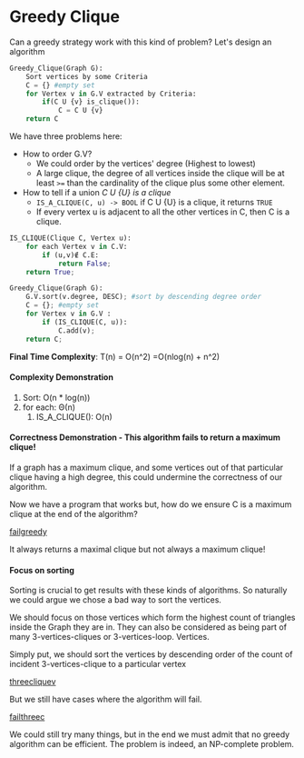 # Greedy Clique
Can a greedy strategy work with this kind of problem? Let's design an algorithm

```python
Greedy_Clique(Graph G):
    Sort vertices by some Criteria
    C = {} #empty set
    for Vertex v in G.V extracted by Criteria:
        if(C U {v} is_clique()):
            C = C U {v}
    return C
```

We have three problems here:
* How to order G.V?
    * We could order by the vertices' degree (Highest to lowest)
    * A large clique, the degree of all vertices inside the clique will be at least
      `>=` than the cardinality of the clique plus some other element.
* How to tell if a union *C U {U} is a clique*
    * `IS_A_CLIQUE(C, u) -> BOOL` if C U {U} is a clique, it returns `TRUE`
    *  If every vertex u is adjacent to all the other vertices in C, then C is a clique.

```python
IS_CLIQUE(Clique C, Vertex u):
    for each Vertex v in C.V:
        if (u,v)∉ C.E:
            return False;
    return True;
```

```python
Greedy_Clique(Graph G):
    G.V.sort(v.degree, DESC); #sort by descending degree order
    C = {}; #empty set
    for Vertex v in G.V :
        if (IS_CLIQUE(C, u)):
            C.add(v);
    return C;
```
**Final Time Complexity**: T(n) = O(n^2) =O(nlog(n) + n^2)

#### Complexity Demonstration
1) Sort: O(n * log(n))
2) for each: Θ(n)
    1) IS_A_CLIQUE(): O(n)

#### Correctness Demonstration - This algorithm fails to return a maximum clique!
If a graph has a maximum clique, and some vertices out of that particular clique
having a high degree, this could undermine the correctness of our algorithm.

Now we have a program that works but, how do we ensure C is a maximum clique at the end of the algorithm?

[failgreedy](https://github.com/PayThePizzo/DataStrutucures-Algorithms/blob/main/Resources/failgreedy.png?raw=TRUE)

It always returns a maximal clique but not always a maximum clique!

#### Focus on sorting
Sorting is crucial to get results with these kinds of algorithms. So naturally we could
argue we chose a bad way to sort the vertices.

We should focus on those vertices which form the highest count of triangles inside the Graph they
are in. They can also be considered as being part of many 3-vertices-cliques or 3-vertices-loop.
Vertices.

Simply put, we should sort the vertices by descending order of the count of incident 3-vertices-clique
to a particular vertex

[threecliquev](https://github.com/PayThePizzo/DataStrutucures-Algorithms/blob/main/Resources/threecliquev.png?raw=TRUE)

But we still have cases where the algorithm will fail.

[failthreec](https://github.com/PayThePizzo/DataStrutucures-Algorithms/blob/main/Resources/failthreec.png?raw=TRUE)

We could still try many things, but in the end we must admit that no greedy algorithm 
can be efficient. The problem is indeed, an NP-complete problem.





